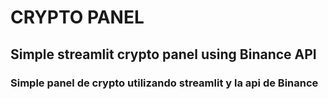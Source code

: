 # CRYPTO PANEL
## Simple streamlit crypto panel using Binance API
### Simple panel de crypto utilizando streamlit y la api de Binance 